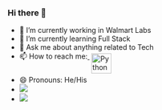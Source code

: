 ### Hi there 👋
- 🔭 I’m currently working in Walmart Labs
- 🌱 I’m currently learning Full Stack
- 💬 Ask me about anything related to Tech
- 📫 How to reach me:<a href="https://www.linkedin.com/in/somesh-gangwar-9a5293170/" target="_blank" rel="noopener noreferrer"> <img src="https://cdn.jsdelivr.net/npm/simple-icons@v3/icons/linkedin.svg" alt="Python" height="40" style="vertical-align:top; margin:4px"></a>
- 😄 Pronouns: He/His
- <img src="https://github-readme-stats.vercel.app/api?username=Somesh1997&show_icons=true&theme=tokyonight">
- <img src="https://github-readme-stats.vercel.app/api/top-langs/?username=Somesh1997&theme=tokyonight">

 
 

 

 

 
